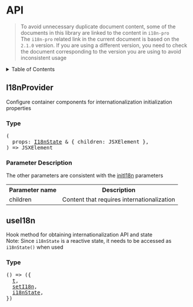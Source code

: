 
# API

>To avoid unnecessary duplicate document content, some of the documents in this library are linked to the content in  `i18n-pro` <br />The  `i18n-pro`  related link in the current document is based on the  `2.1.0`  version. If you are using a different version, you need to check the document corresponding to the version you are using to avoid inconsistent usage
<details >
  <summary>Table of Contents</summary>

  &emsp;&emsp;[I18nProvider](#i18nprovider)<br/>
  &emsp;&emsp;&emsp;&emsp;[Type](#i18nprovider-type)<br/>
  &emsp;&emsp;&emsp;&emsp;[Parameter Description](#i18nprovider-parameter-description)<br/>
  &emsp;&emsp;[useI18n](#usei18n)<br/>
  &emsp;&emsp;&emsp;&emsp;[Type](#usei18n-type)<br/>

</details>

## I18nProvider
Configure container components for internationalization initialization properties
<h3 id="i18nprovider-type">Type</h3>
<pre>
(
  props: <a href="https://github.com/i18n-pro/core/blob/v2.1.0/docs/dist/API.md#i18nstate">I18nState</a> & { children: JSXElement },
) => JSXElement
</pre>

<h3 id="i18nprovider-parameter-description">Parameter Description</h3>
The other parameters are consistent with the  <a href="https://github.com/i18n-pro/core/blob/v2.1.0/docs/dist/API.md#initi18n">initI18n</a>  parameters<table>
  <tr>
    <th>Parameter name</th>
    <th>Description</th>
  </tr>
  <tr>
    <tr>
      <td>children</td>
      <td>Content that requires internationalization</td>
    </tr>
  </tr>
</table>

## useI18n
Hook method for obtaining internationalization API and state<br />Note: Since  `i18nState`  is a reactive state, it needs to be accessed as  `i18nState()`  when used
<h3 id="usei18n-type">Type</h3>
<pre>
() => ({
  <a href="https://github.com/i18n-pro/core/blob/v2.1.0/docs/dist/API.md#t">t</a>,
  <a href="https://github.com/i18n-pro/core/blob/v2.1.0/docs/dist/API.md#seti18n">setI18n</a>,
  <a href="https://github.com/i18n-pro/core/blob/v2.1.0/docs/dist/API.md#i18nstate">i18nState</a>,
})
</pre>

